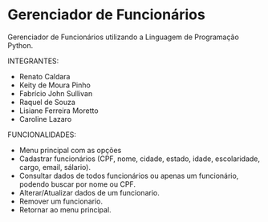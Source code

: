 # Gerenciador de Funcionários
Gerenciador de Funcionários utilizando a Linguagem de Programação Python.

INTEGRANTES:
- Renato Caldara
- Keity de Moura Pinho
- Fabrício John Sullivan
- Raquel de Souza
- Lisiane Ferreira Moretto
- Caroline Lazaro
  
FUNCIONALIDADES:
- Menu principal com as opções
- Cadastrar funcionários (CPF, nome, cidade, estado, idade, escolaridade, cargo, email, sálario).
- Consultar dados de todos funcionários ou apenas um funcionário, podendo buscar por nome ou CPF.
- Alterar/Atualizar dados de um funcionario.
- Remover um funcionario.
- Retornar ao menu principal.
